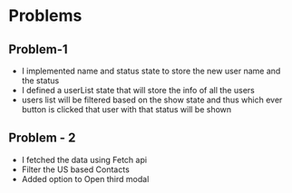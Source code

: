 # Problems

## Problem-1

- I implemented name and status state to store the new user name and the status
- I defined a userList state that will store the info of all the users
- users list will be filtered based on the show state and thus which ever button is clicked that user with that status will be shown

## Problem - 2

- I fetched the data using Fetch api
- Filter the US based Contacts
- Added option to Open third modal
